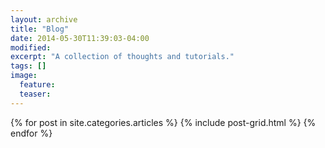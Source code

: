 ```yaml
---
layout: archive
title: "Blog"
date: 2014-05-30T11:39:03-04:00
modified:
excerpt: "A collection of thoughts and tutorials."
tags: []
image:
  feature: 
  teaser: 
---
```


<div class="tiles">
{% for post in site.categories.articles %}
  {% include post-grid.html %}
{% endfor %}
</div><!-- /.tiles -->